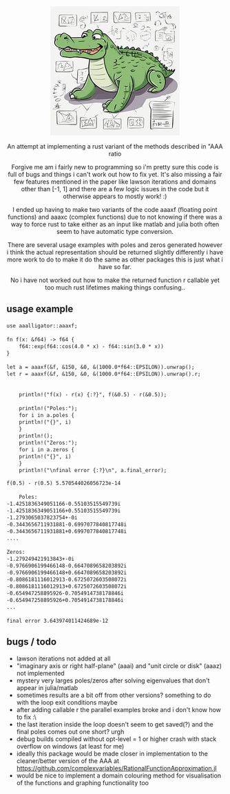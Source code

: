 <div style="text-align:center"><img src="img/aaalligator3.jpg" />


An attempt at implementing a rust variant of the methods described in "AAA ratio
 
Forgive me am i fairly new to programming so i'm pretty sure this code is full of bugs and things i can't work out how to fix yet. It's also missing a fair few features mentioned in the paper like lawson iterations and domains other than [-1, 1] and there are a few logic issues in the code but it otherwise appears to mostly work! :)

I ended up having to make two variants of the code aaaxf (floating point functions) and aaaxc (complex functions) due to not knowing if there was a way to force rust to take either as an input like matlab and julia both often seem to have automatic type conversion.

There are several usage examples with poles and zeros generated however i think the actual representation should be returned slightly differently i have more work to do to make it do the same as other packages this is just what i have so far.

No i have not worked out how to make the returned function r callable yet too much rust lifetimes making things confusing..
</div>

## usage example
```
use aaalligator::aaaxf;

fn f(x: &f64) -> f64 {
    f64::exp(f64::cos(4.0 * x) - f64::sin(3.0 * x))
}

let a = aaaxf(&f, &150, &0, &(1000.0*f64::EPSILON)).unwrap();
let r = aaaxf(&f, &150, &0, &(1000.0*f64::EPSILON)).unwrap().r;


    println!("f(x) - r(x) {:?}", f(&0.5) - r(&0.5));

    println!("Poles:");
    for i in a.poles {
    println!("{}", i)    
    }
    println!();
    println!("Zeros:");
    for i in a.zeros {
    println!("{}", i)    
    }
    println!("\nfinal error {:?}\n", a.final_error);
```
```
f(0.5) - r(0.5) 5.570544026056723e-14

    Poles:
-1.4251836349051166-0.55103515549739i
-1.4251836349051166+0.55103515549739i
-1.2793065037823754+-0i
-0.3443656711931881-0.6997077840817748i
-0.3443656711931881+0.6997077840817748i
....

Zeros:
-1.279249421913843+-0i
-0.9766906199466148-0.6647089658203892i
-0.9766906199466148+0.6647089658203892i
-0.8086181116012913-0.6725072603508072i
-0.8086181116012913+0.6725072603508072i
-0.654947258895926-0.7054914738178846i
-0.654947258895926+0.7054914738178846i
...

final error 3.643974011424689e-12
```

## bugs / todo
- lawson iterations not added at all
- "imaginary axis or right half-plane" (aaai) and "unit circle or disk" (aaaz) not implemented
- mystery very larges poles/zeros after solving eigenvalues that don't appear in julia/matlab
- sometimes results are a bit off from other versions? something to do with the loop exit conditions maybe
- after adding callable r the parallel examples broke and i don't know how to fix :\
- the last iteration inside the loop doesn't seem to get saved(?) and the final poles comes out one short? urgh
- debug builds compiled without opt-level = 1 or higher crash with stack overflow on windows (at least for me)
- ideally this package would be made closer in implementation to the cleaner/better version of the AAA at https://github.com/complexvariables/RationalFunctionApproximation.jl
- would be nice to implement a domain colouring method for visualisation of the functions and graphing functionality too
